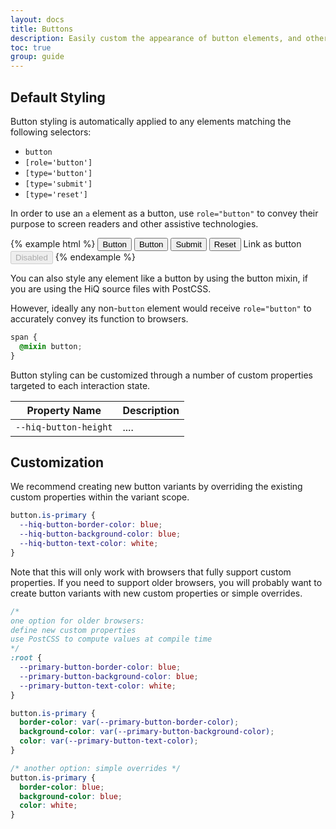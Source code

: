 ```yaml
---
layout: docs
title: Buttons
description: Easily custom the appearance of button elements, and other elements with button-like functionality, using HiQ's CSS custom property system.
toc: true
group: guide
---
```


## Default Styling

Button styling is automatically applied to any elements matching the following selectors:
* `button`
* `[role='button']`
* `[type='button']`
* `[type='submit']`
* `[type='reset']`

In order to use an `a` element as a button, use `role="button"` to convey their purpose to screen readers and other assistive technologies.

{% example html %}
<button>Button</button>
<button type="button">Button</button>
<button type="submit">Submit</button>
<button type="reset">Reset</button>
<a role="button">Link as button</a>
<button type="button" disabled>Disabled</button>
{% endexample %}

You can also style any element like a button by using the button mixin, if you are using the HiQ source files with PostCSS.

However, ideally any non-`button` element would receive `role="button"` to accurately convey its function to browsers.

```css
span {
  @mixin button;
}
```

Button styling can be customized through a number of custom properties targeted to each interaction state.

Property Name | Description
--- | ---
`--hiq-button-height` | ....

## Customization

We recommend creating new button variants by overriding the existing custom properties within the variant scope.

```css
button.is-primary {
  --hiq-button-border-color: blue;
  --hiq-button-background-color: blue;
  --hiq-button-text-color: white;
}
```

Note that this will only work with browsers that fully support custom properties. If you need to support older browsers, you will probably want to create button variants with new custom properties or simple overrides.

```css
/* 
one option for older browsers:
define new custom properties
use PostCSS to compute values at compile time
*/
:root {
  --primary-button-border-color: blue;
  --primary-button-background-color: blue;
  --primary-button-text-color: white;
}

button.is-primary {
  border-color: var(--primary-button-border-color);
  background-color: var(--primary-button-background-color);
  color: var(--primary-button-text-color);
}

/* another option: simple overrides */
button.is-primary {
  border-color: blue;
  background-color: blue;
  color: white;
}
```
